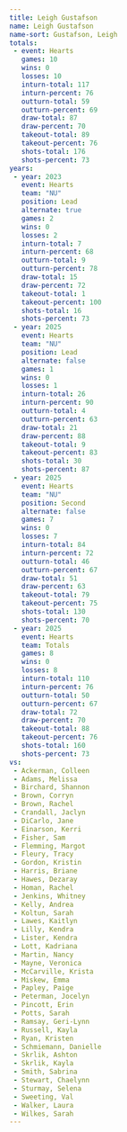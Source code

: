 ```yaml
---
title: Leigh Gustafson
name: Leigh Gustafson
name-sort: Gustafson, Leigh
totals:
 - event: Hearts
   games: 10
   wins: 0
   losses: 10
   inturn-total: 117
   inturn-percent: 76
   outturn-total: 59
   outturn-percent: 69
   draw-total: 87
   draw-percent: 70
   takeout-total: 89
   takeout-percent: 76
   shots-total: 176
   shots-percent: 73
years:
 - year: 2023
   event: Hearts
   team: "NU"
   position: Lead
   alternate: true
   games: 2
   wins: 0
   losses: 2
   inturn-total: 7
   inturn-percent: 68
   outturn-total: 9
   outturn-percent: 78
   draw-total: 15
   draw-percent: 72
   takeout-total: 1
   takeout-percent: 100
   shots-total: 16
   shots-percent: 73
 - year: 2025
   event: Hearts
   team: "NU"
   position: Lead
   alternate: false
   games: 1
   wins: 0
   losses: 1
   inturn-total: 26
   inturn-percent: 90
   outturn-total: 4
   outturn-percent: 63
   draw-total: 21
   draw-percent: 88
   takeout-total: 9
   takeout-percent: 83
   shots-total: 30
   shots-percent: 87
 - year: 2025
   event: Hearts
   team: "NU"
   position: Second
   alternate: false
   games: 7
   wins: 0
   losses: 7
   inturn-total: 84
   inturn-percent: 72
   outturn-total: 46
   outturn-percent: 67
   draw-total: 51
   draw-percent: 63
   takeout-total: 79
   takeout-percent: 75
   shots-total: 130
   shots-percent: 70
 - year: 2025
   event: Hearts
   team: Totals
   games: 8
   wins: 0
   losses: 8
   inturn-total: 110
   inturn-percent: 76
   outturn-total: 50
   outturn-percent: 67
   draw-total: 72
   draw-percent: 70
   takeout-total: 88
   takeout-percent: 76
   shots-total: 160
   shots-percent: 73
vs:
 - Ackerman, Colleen
 - Adams, Melissa
 - Birchard, Shannon
 - Brown, Corryn
 - Brown, Rachel
 - Crandall, Jaclyn
 - DiCarlo, Jane
 - Einarson, Kerri
 - Fisher, Sam
 - Flemming, Margot
 - Fleury, Tracy
 - Gordon, Kristin
 - Harris, Briane
 - Hawes, Dezaray
 - Homan, Rachel
 - Jenkins, Whitney
 - Kelly, Andrea
 - Koltun, Sarah
 - Lawes, Kaitlyn
 - Lilly, Kendra
 - Lister, Kendra
 - Lott, Kadriana
 - Martin, Nancy
 - Mayne, Veronica
 - McCarville, Krista
 - Miskew, Emma
 - Papley, Paige
 - Peterman, Jocelyn
 - Pincott, Erin
 - Potts, Sarah
 - Ramsay, Geri-Lynn
 - Russell, Kayla
 - Ryan, Kristen
 - Schmiemann, Danielle
 - Skrlik, Ashton
 - Skrlik, Kayla
 - Smith, Sabrina
 - Stewart, Chaelynn
 - Sturmay, Selena
 - Sweeting, Val
 - Walker, Laura
 - Wilkes, Sarah
---
```

